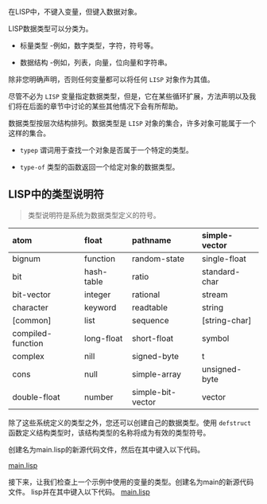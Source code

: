 在LISP中，不键入变量，但键入数据对象。

LISP数据类型可以分类为。

- 标量类型 -例如，数字类型，字符，符号等。

- 数据结构 -例如，列表，向量，位向量和字符串。

除非您明确声明，否则任何变量都可以将任何 `LISP` 对象作为其值。

尽管不必为 `LISP` 变量指定数据类型，但是，它在某些循环扩展，方法声明以及我们将在后面的章节中讨论的某些其他情况下会有所帮助。

数据类型按层次结构排列。数据类型是 `LISP` 对象的集合，许多对象可能属于一个这样的集合。

- `typep` 谓词用于查找一个对象是否属于一个特定的类型。

- `type-of`  类型的函数返回一个给定对象的数据类型。

## LISP中的类型说明符

>  类型说明符是系统为数据类型定义的符号。

| atom    | float    | pathname     | simple-vector     |
| :------------- | :------------- | :------------- | :------------- |
| bignum       | function       | random-state       | single-float      |
|bit |	hash-table |	ratio	| standard-char |
| bit-vector | 	integer | 	rational | 	stream |
| character	 | keyword	 | readtable	 | string |
| [common] | 	list | 	sequence	 | [string-char] |
| compiled-function | 	long-float | 	short-float | 	symbol |
| complex | 	nill | 	signed-byte	 | t |
| cons | 	null	 | simple-array | 	unsigned-byte |
| double-float | 	number | 	simple-bit-vector	 | vector |


除了这些系统定义的类型之外，您还可以创建自己的数据类型。使用 `defstruct` 函数定义结构类型时，该结构类型的名称将成为有效的类型符号。

创建名为main.lisp的新源代码文件，然后在其中键入以下代码。

[main.lisp](./main.lisp)

接下来，让我们检查上一个示例中使用的变量的类型。创建名为main的新源代码文件。 lisp并在其中键入以下代码。
[main.lisp](./main2.lisp)
